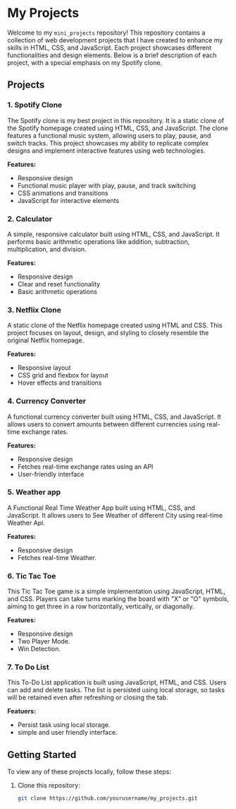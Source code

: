 # My Projects

Welcome to my `mini_projects` repository! This repository contains a collection of web development projects that I have created to enhance my skills in HTML, CSS, and JavaScript. Each project showcases different functionalities and design elements. Below is a brief description of each project, with a special emphasis on my Spotify clone.

## Projects

### 1. Spotify Clone
The Spotify clone is my best project in this repository. It is a static clone of the Spotify homepage created using HTML, CSS, and JavaScript. The clone features a functional music system, allowing users to play, pause, and switch tracks. This project showcases my ability to replicate complex designs and implement interactive features using web technologies.

**Features:**
- Responsive design
- Functional music player with play, pause, and track switching
- CSS animations and transitions
- JavaScript for interactive elements

### 2. Calculator
A simple, responsive calculator built using HTML, CSS, and JavaScript. It performs basic arithmetic operations like addition, subtraction, multiplication, and division.

**Features:**
- Responsive design
- Clear and reset functionality
- Basic arithmetic operations

### 3. Netflix Clone
A static clone of the Netflix homepage created using HTML and CSS. This project focuses on layout, design, and styling to closely resemble the original Netflix homepage.

**Features:**
- Responsive layout
- CSS grid and flexbox for layout
- Hover effects and transitions

### 4. Currency Converter
A functional currency converter built using HTML, CSS, and JavaScript. It allows users to convert amounts between different currencies using real-time exchange rates.

**Features:**
- Responsive design
- Fetches real-time exchange rates using an API
- User-friendly interface

### 5. Weather app
A Functional Real Time Weather App built using HTML, CSS, and JavaScript. It allows users to See Weather of different City using real-time Weather Api.

**Features:**
- Responsive design
- Fetches real-time Weather.

### 6. Tic Tac Toe
This Tic Tac Toe game is a simple implementation using JavaScript, HTML, and CSS. Players can take turns marking the board with "X" or "O" symbols, aiming to get three in a row horizontally, vertically, or diagonally.

**Features:**
- Responsive design
- Two Player Mode.
- Win Detection.

### 7. To Do List
This To-Do List application is built using JavaScript, HTML, and CSS. Users can add and delete tasks. The list is persisted using local storage, so tasks will be retained even after refreshing or closing the tab.

**Featuers:**
- Persist task using local storage.
- simple and user friendly interface.
  
## Getting Started

To view any of these projects locally, follow these steps:

1. Clone this repository:
   ```bash
   git clone https://github.com/yourusername/my_projects.git
